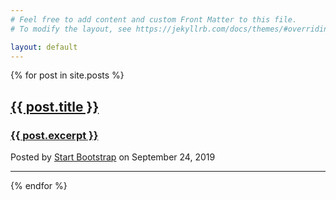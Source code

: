 ```yaml
---
# Feel free to add content and custom Front Matter to this file.
# To modify the layout, see https://jekyllrb.com/docs/themes/#overriding-theme-defaults

layout: default
---
```

{% for post in site.posts %}
  <div class="post-preview">
    <a href="{{ post.url }}">
      <h2 class="post-title">
        {{ post.title }} 
      </h2>
      <h3 class="post-subtitle">
        {{ post.excerpt }}
      </h3>
    </a>
    <p class="post-meta">Posted by
      <a href="#">Start Bootstrap</a>
      on September 24, 2019</p>
  </div>
  <hr>
{% endfor %}

